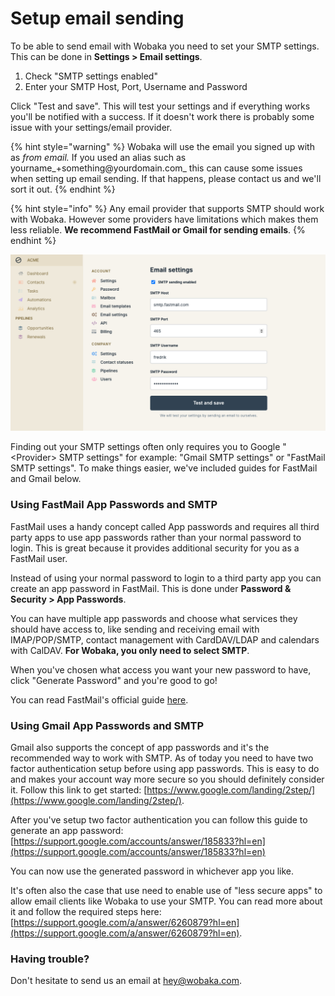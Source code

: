 # Setup email sending

To be able to send email with Wobaka you need to set your SMTP settings. This can be done in **Settings > Email settings**.&#x20;

1. Check "SMTP settings enabled"
2. Enter your SMTP Host, Port, Username and Password

Click "Test and save". This will test your settings and if everything works you'll be notified with a success. If it doesn't work there is probably some issue with your settings/email provider.

{% hint style="warning" %}
Wobaka will use the email you signed up with as _from email._ If you used an alias such as yourname_+something@yourdomain.com_ this can cause some issues when setting up email sending. If that happens, please contact us and we'll sort it out.
{% endhint %}

{% hint style="info" %}
Any email provider that supports SMTP should work with Wobaka. However some providers have limitations which makes them less reliable. **We recommend FastMail or Gmail for sending emails**.
{% endhint %}

![Email settings](../.gitbook/assets/screenshot-2021-07-12-at-12.22.37.png)

Finding out your SMTP settings often only requires you to Google "\<Provider> SMTP settings" for example: "Gmail SMTP settings" or "FastMail SMTP settings". To make things easier, we've included guides for FastMail and Gmail below.

### Using FastMail App Passwords and SMTP

FastMail uses a handy concept called App passwords and requires all third party apps to use app passwords rather than your normal password to login. This is great because it provides additional security for you as a FastMail user.

Instead of using your normal password to login to a third party app you can create an app password in FastMail. This is done under **Password & Security > App Passwords**.

You can have multiple app passwords and choose what services they should have access to, like sending and receiving email with IMAP/POP/SMTP, contact management with CardDAV/LDAP and calendars with CalDAV. **For Wobaka, you only need to select SMTP**.

When you've chosen what access you want your new password to have, click "Generate Password" and you're good to go!

You can read FastMail's official guide [here](https://www.fastmail.com/help/clients/defineimap.html).

### Using Gmail App Passwords and SMTP

Gmail also supports the concept of app passwords and it's the recommended way to work with SMTP. As of today you need to have two factor authentication setup before using app passwords. This is easy to do and makes your account way more secure so you should definitely consider it. Follow this link to get started: [https://www.google.com/landing/2step/](https://www.google.com/landing/2step/).

After you've setup two factor authentication you can follow this guide to generate an app password: [https://support.google.com/accounts/answer/185833?hl=en](https://support.google.com/accounts/answer/185833?hl=en)

You can now use the generated password in whichever app you like.

It's often also the case that use need to enable use of "less secure apps" to allow email clients like Wobaka to use your SMTP. You can read more about it and follow the required steps here: [https://support.google.com/a/answer/6260879?hl=en](https://support.google.com/a/answer/6260879?hl=en).

### Having trouble?

Don't hesitate to send us an email at [hey@wobaka.com](mailto:hey@wobaka.com).



